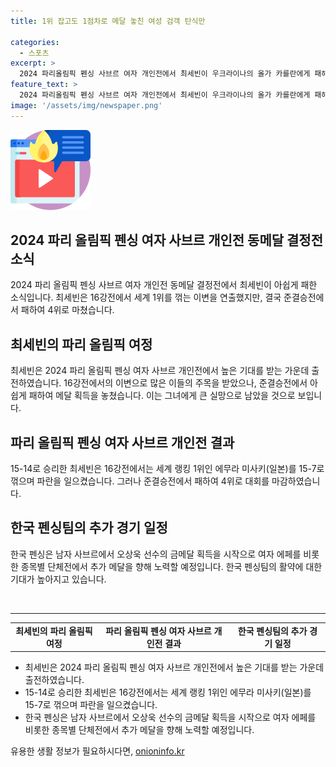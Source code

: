 ```yaml
---
title: 1위 잡고도 1점차로 메달 놓친 여성 검객 탄식만

categories:
  - 스포츠
excerpt: >
  2024 파리올림픽 펜싱 사브르 여자 개인전에서 최세빈이 우크라이나의 올가 카를란에게 패해 동메달을 놓쳤다. 세계 1위 이변을 연출하며 16강전까지 올라왔던 그녀는 준결승에서 패배하며 4위로 마무리했다. 30일에는 남자 사브르의 오상욱이 금메달을 획득하며 성공적으로 출전을 마무리했다.
feature_text: >
  2024 파리올림픽 펜싱 사브르 여자 개인전에서 최세빈이 우크라이나의 올가 카를란에게 패해 동메달을 놓쳤다. 세계 1위 이변을 연출하며 16강전까지 올라왔던 그녀는 준결승에서 패배하며 4위로 마무리했다. 30일에는 남자 사브르의 오상욱이 금메달을 획득하며 성공적으로 출전을 마무리했다.
image: '/assets/img/newspaper.png'
---
```


<p><img src="/assets/img/news.png" alt="rentncar 속보" /></p>

<h2>2024 파리 올림픽 펜싱 여자 사브르 개인전 동메달 결정전 소식</h2>

<p data-ke-size="size16">2024 파리 올림픽 펜싱 사브르 여자 개인전 동메달 결정전에서 최세빈이 아쉽게 패한 소식입니다. 최세빈은 16강전에서 세계 1위를 꺾는 이변을 연출했지만, 결국 준결승전에서 패하여 4위로 마쳤습니다.</p>

<h2 data-ke-size="size26">최세빈의 파리 올림픽 여정</h2>

<p data-ke-size="size16">최세빈은 2024 파리 올림픽 펜싱 여자 사브르 개인전에서 높은 기대를 받는 가운데 출전하였습니다. 16강전에서의 이변으로 많은 이들의 주목을 받았으나, 준결승전에서 아쉽게 패하여 메달 획득을 놓쳤습니다. 이는 그녀에게 큰 실망으로 남았을 것으로 보입니다.</p>

<h2 data-ke-size="size26">파리 올림픽 펜싱 여자 사브르 개인전 결과</h2>

<p data-ke-size="size16">15-14로 승리한 최세빈은 16강전에서는 세계 랭킹 1위인 에무라 미사키(일본)를 15-7로 꺾으며 파란을 일으켰습니다. 그러나 준결승전에서 패하여 4위로 대회를 마감하였습니다.</p>

<h2 data-ke-size="size26">한국 펜싱팀의 추가 경기 일정</h2>

<p data-ke-size="size16">한국 펜싱은 남자 사브르에서 오상욱 선수의 금메달 획득을 시작으로 여자 에페를 비롯한 종목별 단체전에서 추가 메달을 향해 노력할 예정입니다. 한국 펜싱팀의 활약에 대한 기대가 높아지고 있습니다.</p>

<p data-ke-size="size16">&nbsp;</p>

<hr>

<table>
  <tbody>
    <tr>
      <td style="text-align: center; height: 17px;"><b>최세빈의 파리 올림픽 여정</b></td>
      <td style="text-align: center; height: 17px;"><b>파리 올림픽 펜싱 여자 사브르 개인전 결과</b></td>
      <td style="text-align: center; height: 17px;"><b>한국 펜싱팀의 추가 경기 일정</b></td>
    </tr>
  </tbody>
</table>

<ul>
  <li>최세빈은 2024 파리 올림픽 펜싱 여자 사브르 개인전에서 높은 기대를 받는 가운데 출전하였습니다.</li>
  <li>15-14로 승리한 최세빈은 16강전에서는 세계 랭킹 1위인 에무라 미사키(일본)를 15-7로 꺾으며 파란을 일으켰습니다.</li>
  <li>한국 펜싱은 남자 사브르에서 오상욱 선수의 금메달 획득을 시작으로 여자 에페를 비롯한 종목별 단체전에서 추가 메달을 향해 노력할 예정입니다.</li>
</ul>
유용한 생활 정보가 필요하시다면, <a href="https://onioninfo.kr" rel="dofollow">onioninfo.kr</a>


